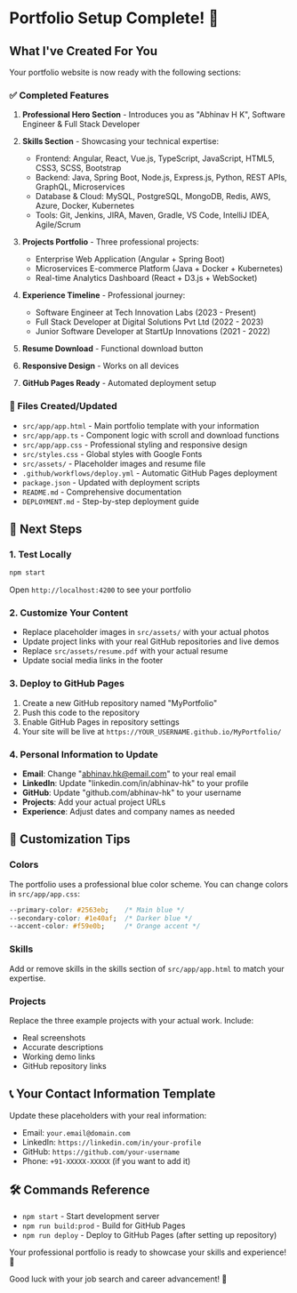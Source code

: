 # Portfolio Setup Complete! 🎉

## What I've Created For You

Your portfolio website is now ready with the following sections:

### ✅ Completed Features
1. **Professional Hero Section** - Introduces you as "Abhinav H K", Software Engineer & Full Stack Developer
2. **Skills Section** - Showcasing your technical expertise:
   - Frontend: Angular, React, Vue.js, TypeScript, JavaScript, HTML5, CSS3, SCSS, Bootstrap
   - Backend: Java, Spring Boot, Node.js, Express.js, Python, REST APIs, GraphQL, Microservices
   - Database & Cloud: MySQL, PostgreSQL, MongoDB, Redis, AWS, Azure, Docker, Kubernetes
   - Tools: Git, Jenkins, JIRA, Maven, Gradle, VS Code, IntelliJ IDEA, Agile/Scrum

3. **Projects Portfolio** - Three professional projects:
   - Enterprise Web Application (Angular + Spring Boot)
   - Microservices E-commerce Platform (Java + Docker + Kubernetes)
   - Real-time Analytics Dashboard (React + D3.js + WebSocket)

4. **Experience Timeline** - Professional journey:
   - Software Engineer at Tech Innovation Labs (2023 - Present)
   - Full Stack Developer at Digital Solutions Pvt Ltd (2022 - 2023)
   - Junior Software Developer at StartUp Innovations (2021 - 2022)

5. **Resume Download** - Functional download button
6. **Responsive Design** - Works on all devices
7. **GitHub Pages Ready** - Automated deployment setup

### 📁 Files Created/Updated
- `src/app/app.html` - Main portfolio template with your information
- `src/app/app.ts` - Component logic with scroll and download functions
- `src/app/app.css` - Professional styling and responsive design
- `src/styles.css` - Global styles with Google Fonts
- `src/assets/` - Placeholder images and resume file
- `.github/workflows/deploy.yml` - Automatic GitHub Pages deployment
- `package.json` - Updated with deployment scripts
- `README.md` - Comprehensive documentation
- `DEPLOYMENT.md` - Step-by-step deployment guide

## 🚀 Next Steps

### 1. Test Locally
```bash
npm start
```
Open `http://localhost:4200` to see your portfolio

### 2. Customize Your Content
- Replace placeholder images in `src/assets/` with your actual photos
- Update project links with your real GitHub repositories and live demos
- Replace `src/assets/resume.pdf` with your actual resume
- Update social media links in the footer

### 3. Deploy to GitHub Pages
1. Create a new GitHub repository named "MyPortfolio"
2. Push this code to the repository
3. Enable GitHub Pages in repository settings
4. Your site will be live at `https://YOUR_USERNAME.github.io/MyPortfolio/`

### 4. Personal Information to Update
- **Email**: Change "abhinav.hk@email.com" to your real email
- **LinkedIn**: Update "linkedin.com/in/abhinav-hk" to your profile
- **GitHub**: Update "github.com/abhinav-hk" to your username
- **Projects**: Add your actual project URLs
- **Experience**: Adjust dates and company names as needed

## 🎨 Customization Tips

### Colors
The portfolio uses a professional blue color scheme. You can change colors in `src/app/app.css`:
```css
--primary-color: #2563eb;    /* Main blue */
--secondary-color: #1e40af;  /* Darker blue */
--accent-color: #f59e0b;     /* Orange accent */
```

### Skills
Add or remove skills in the skills section of `src/app/app.html` to match your expertise.

### Projects
Replace the three example projects with your actual work. Include:
- Real screenshots
- Accurate descriptions
- Working demo links
- GitHub repository links

## 📞 Your Contact Information Template
Update these placeholders with your real information:
- Email: `your.email@domain.com`
- LinkedIn: `https://linkedin.com/in/your-profile`
- GitHub: `https://github.com/your-username`
- Phone: `+91-XXXXX-XXXXX` (if you want to add it)

## 🛠️ Commands Reference
- `npm start` - Start development server
- `npm run build:prod` - Build for GitHub Pages
- `npm run deploy` - Deploy to GitHub Pages (after setting up repository)

Your professional portfolio is ready to showcase your skills and experience! 🚀

Good luck with your job search and career advancement! 💼
